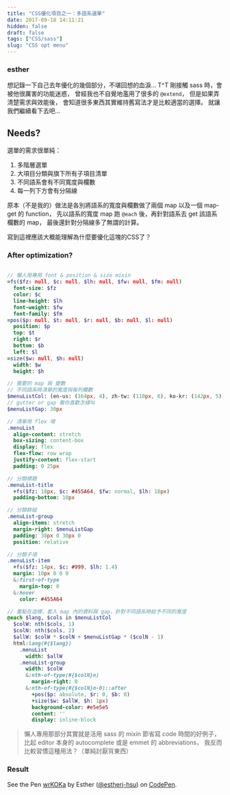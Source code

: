 ```yaml
---
title: "CSS優化項目之一：多語系選單"
date: 2017-09-18 14:11:21
hidden: false
draft: false
tags: ["CSS/sass"]
slug: "CSS opt menu"
---
```

### esther
想記錄一下自己去年優化的幾個部分，不堪回想的血淚... T^T
剛接觸 sass 時，會被他很厲害的功能迷惑，
曾經我也不自覺地濫用了很多的 `@extend`，
但是如果弄清楚需求與效能後，
會知道很多東西其實維持舊寫法才是比較適當的選擇。
就讓我們繼續看下去吧...

## Needs?

選單的需求很單純：
1. 多階層選單
2. 大項目分類與旗下所有子項目清單
3. 不同語系會有不同寬度與欄數
4. 每一列下方會有分隔線

原本（不是我的）做法是各別將語系的寬度與欄數做了兩個 map 以及一個 map-get 的 function，
先以語系的寬度 map 跑 `@each` 後，再針對語系去 get 該語系欄數的 map，
最後還針對分隔線多了無謂的計算。

寫到這裡應該大概能理解為什麼要優化這塊的CSS了？

<!--more-->

### After optimization?

```sass

// 懶人用專用 font & position & size mixin
=fs($fz: null, $c: null, $lh: null, $fw: null, $fm: null)
  font-size: $fz
  color: $c
  line-height: $lh
  font-weight: $fw
  font-family: $fm
=pos($p: null, $t: null, $r: null, $b: null, $l: null)
  position: $p
  top: $t
  right: $r
  bottom: $b
  left: $l
=size($w: null, $h: null)
  width: $w
  height: $h

// 需要的 map 與 變數
// 不同語系時清單的寬度與每列欄數
$menuListCol: (en-us: (164px, 4), zh-tw: (110px, 6), ko-kr: (142px, 5))
// gutter or gap 看你喜歡怎樣叫
$menuListGap: 30px

// 清單用 flex 唷
.menuList
  align-content: stretch
  box-sizing: content-box
  display: flex
  flex-flow: row wrap
  justify-content: flex-start
  padding: 0 25px

// 分類標題
.menuList-title
  +fs($fz: 18px, $c: #455A64, $fw: normal, $lh: 18px)
  padding-bottom: 10px

// 分類群組
.menuList-group
  align-items: stretch
  margin-right: $menuListGap
  padding: 38px 0 30px 0
  position: relative

// 分類子項
.menuList-item
  +fs($fz: 14px, $c: #999, $lh: 1.4)
  margin: 10px 0 0 0
  &:first-of-type
    margin-top: 0
  &:hover
    color: #455A64

// 重點在這裡，套入 map 內的資料與 gap，針對不同語系時給予不同的寬度
@each $lang, $cols in $menuListCol
  $colW: nth($cols, 1)
  $colN: nth($cols, 2)
  $allW: $colW * $colN + $menuListGap * ($colN - 1)
  html:lang(#{$lang})
    .menuList
      width: $allW
    .menuList-group
      width: $colW
      &:nth-of-type(#{$colN}n)
        margin-right: 0
      &:nth-of-type(#{$colN}n-0)::after
        +pos($p: absolute, $r: 0, $b: 0)
        +size($w: $allW, $h: 1px)
        background-color: #e5e5e5
        content: ''
        display: inline-block
```



> 懶人專用那部分其實就是活用 sass 的 mixin 節省寫 code 時間的好例子，
> 比起 editor 本身的 autocomplete 或是 emmet 的 abbreviations，
> 我反而比較習慣這種用法？（單純討厭背東西）


### Result

<p data-height="400" data-theme-id="dark" data-slug-hash="wrKOKa" data-default-tab="result" data-user="estherj-hsu" data-embed-version="2" data-pen-title="wrKOKa" class="codepen">See the Pen <a href="https://codepen.io/estherj-hsu/pen/wrKOKa/">wrKOKa</a> by Esther (<a href="https://codepen.io/estherj-hsu">@estherj-hsu</a>) on <a href="https://codepen.io">CodePen</a>.</p>
<script async src="https://production-assets.codepen.io/assets/embed/ei.js"></script>
